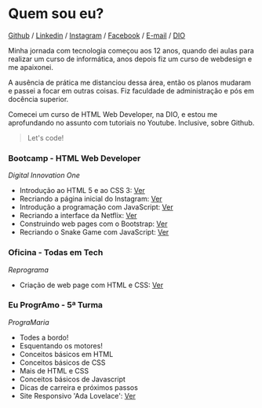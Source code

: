 # Quem sou eu?

[Github](https://github.com/andreadcsousa) / [Linkedin](https://www.linkedin.com/in/andrea-dcsousa/) / [Instagram](https://www.instagram.com/pinklovesxtina/) / [Facebook](https://www.facebook.com/pinkLOVESxtina) / [E-mail](mailto:andrea.dcsousa@gmail.com) / [DIO](https://web.digitalinnovation.one/users/andrea_dcsousa?tab=achievements)

Minha jornada com tecnologia começou aos 12 anos, quando dei aulas para realizar um curso de informática, anos depois fiz um curso de webdesign e me apaixonei.  

A ausência de prática me distanciou dessa área, então os planos mudaram e passei a focar em outras coisas. Fiz faculdade de administração e pós em docência superior.  

Comecei um curso de HTML Web Developer, na DIO, e estou me aprofundando no assunto com tutoriais no Youtube. Inclusive, sobre Github.  

> Let's code!

### Bootcamp - HTML Web Developer

*Digital Innovation One*  

- Introdução ao HTML 5 e ao CSS 3: [Ver](https://andreadcsousa.github.io/introducao_html_css/)
- Recriando a página inicial do Instagram: [Ver](https://andreadcsousa.github.io/desafio_instagram/)
- Introdução a programação com JavaScript: [Ver](https://andreadcsousa.github.io/introducao_javascript/)
- Recriando a interface da Netflix: [Ver](https://andreadcsousa.github.io/desafio_netflix/)
- Construindo web pages com o Bootstrap: [Ver](https://andreadcsousa.github.io/introducao_bootstrap/)
- Recriando o Snake Game com JavaScript: [Ver](https://andreadcsousa.github.io/desafio_snake/)

### Oficina - Todas em Tech

*Reprograma*

- Criação de web page com HTML e CSS: [Ver](https://andreadcsousa.github.io/oficina_reprograma/)

### Eu ProgrAmo - 5ª Turma

*PrograMaria*

- Todes a bordo!
- Esquentando os motores!
- Conceitos básicos em HTML
- Conceitos básicos de CSS
- Mais de HTML e CSS
- Conceitos básicos de Javascript
- Dicas de carreira e próximos passos
- Site Responsivo 'Ada Lovelace': [Ver](https://andreadcsousa.github.io/frontend_programaria/)
